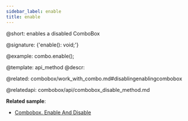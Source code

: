 ```yaml
---
sidebar_label: enable
title: enable
---          
```


@short: enables a disabled ComboBox

@signature: {'enable(): void;'}

@example:
combo.enable();


@template: api_method
@descr:

@related: combobox/work_with_combo.md#disablingenablingcombobox

@relatedapi:
combobox/api/combobox_disable_method.md

**Related sample**:
- [Combobox. Enable And Disable](https://snippet.dhtmlx.com/7bujtsuu)



